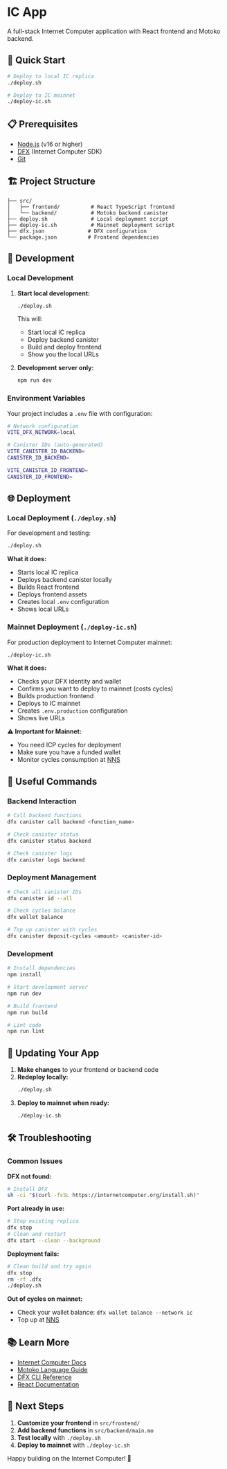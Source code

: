 # IC App

A full-stack Internet Computer application with React frontend and Motoko backend.

## 🚀 Quick Start

```bash
# Deploy to local IC replica
./deploy.sh

# Deploy to IC mainnet
./deploy-ic.sh
```

## 📋 Prerequisites

- [Node.js](https://nodejs.org/) (v16 or higher)
- [DFX](https://internetcomputer.org/docs/current/developer-docs/getting-started/install/) (Internet Computer SDK)
- [Git](https://git-scm.com/)

## 🏗️ Project Structure

```
├── src/
│   ├── frontend/          # React TypeScript frontend
│   └── backend/           # Motoko backend canister
├── deploy.sh              # Local deployment script
├── deploy-ic.sh           # Mainnet deployment script
├── dfx.json              # DFX configuration
└── package.json          # Frontend dependencies
```

## 🔧 Development

### Local Development

1. **Start local development:**
   ```bash
   ./deploy.sh
   ```
   This will:
   - Start local IC replica
   - Deploy backend canister
   - Build and deploy frontend
   - Show you the local URLs

2. **Development server only:**
   ```bash
   npm run dev
   ```

### Environment Variables

Your project includes a `.env` file with configuration:

```bash
# Network configuration
VITE_DFX_NETWORK=local

# Canister IDs (auto-generated)
VITE_CANISTER_ID_BACKEND=
CANISTER_ID_BACKEND=

VITE_CANISTER_ID_FRONTEND=
CANISTER_ID_FRONTEND=

```

## 🌐 Deployment

### Local Deployment (`./deploy.sh`)

For development and testing:

```bash
./deploy.sh
```

**What it does:**
- Starts local IC replica
- Deploys backend canister locally
- Builds React frontend
- Deploys frontend assets
- Creates local `.env` configuration
- Shows local URLs

### Mainnet Deployment (`./deploy-ic.sh`)

For production deployment to Internet Computer mainnet:

```bash
./deploy-ic.sh
```

**What it does:**
- Checks your DFX identity and wallet
- Confirms you want to deploy to mainnet (costs cycles)
- Builds production frontend
- Deploys to IC mainnet
- Creates `.env.production` configuration
- Shows live URLs

**⚠️ Important for Mainnet:**
- You need ICP cycles for deployment
- Make sure you have a funded wallet
- Monitor cycles consumption at [NNS](https://nns.ic0.app/)

## 📱 Useful Commands

### Backend Interaction
```bash
# Call backend functions
dfx canister call backend <function_name>

# Check canister status
dfx canister status backend

# Check canister logs
dfx canister logs backend
```

### Deployment Management
```bash
# Check all canister IDs
dfx canister id --all

# Check cycles balance
dfx wallet balance

# Top up canister with cycles
dfx canister deposit-cycles <amount> <canister-id>
```

### Development
```bash
# Install dependencies
npm install

# Start development server
npm run dev

# Build frontend
npm run build

# Lint code
npm run lint
```

## 🔄 Updating Your App

1. **Make changes** to your frontend or backend code
2. **Redeploy locally:**
   ```bash
   ./deploy.sh
   ```
3. **Deploy to mainnet when ready:**
   ```bash
   ./deploy-ic.sh
   ```

## 🛠️ Troubleshooting

### Common Issues

**DFX not found:**
```bash
# Install DFX
sh -ci "$(curl -fsSL https://internetcomputer.org/install.sh)"
```

**Port already in use:**
```bash
# Stop existing replica
dfx stop
# Clean and restart
dfx start --clean --background
```

**Deployment fails:**
```bash
# Clean build and try again
dfx stop
rm -rf .dfx
./deploy.sh
```

**Out of cycles on mainnet:**
- Check your wallet balance: `dfx wallet balance --network ic`
- Top up at [NNS](https://nns.ic0.app/)

## 📚 Learn More

- [Internet Computer Docs](https://internetcomputer.org/docs/)
- [Motoko Language Guide](https://internetcomputer.org/docs/current/motoko/intro/)
- [DFX CLI Reference](https://internetcomputer.org/docs/current/references/cli-reference/)
- [React Documentation](https://react.dev/)

## 🎯 Next Steps

1. **Customize your frontend** in `src/frontend/`
2. **Add backend functions** in `src/backend/main.mo`
3. **Test locally** with `./deploy.sh`
4. **Deploy to mainnet** with `./deploy-ic.sh`

Happy building on the Internet Computer! 🚀 